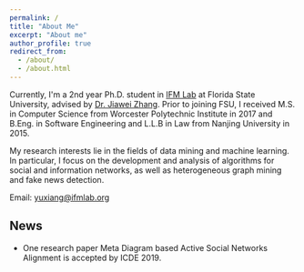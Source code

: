 ```yaml
---
permalink: /
title: "About Me"
excerpt: "About me"
author_profile: true
redirect_from: 
  - /about/
  - /about.html
---
```


Currently, I'm a 2nd year Ph.D. student in [IFM Lab](http://www.ifmlab.org/) at Florida State University, advised by [Dr. Jiawei Zhang](http://www.ifmlab.org/). Prior to joining FSU, I received M.S. in Computer Science from Worcester Polytechnic Institute in 2017 and B.Eng. in Software Engineering and L.L.B in Law from Nanjing University in 2015.​

My research interests lie in the fields of data mining and machine learning. In particular, I focus on the development and analysis of algorithms for social and information networks, as well as heterogeneous graph mining and fake news detection.


​Email: yuxiang@ifmlab.org


News
------
* One research paper Meta Diagram based Active Social Networks Alignment is accepted by ICDE 2019.
